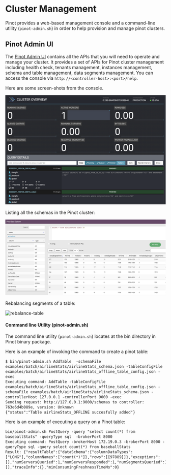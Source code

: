 # Cluster Management

Pinot provides a web-based management console and a command-line utility \(`pinot-admin.sh`\) in order to help provision and manage pinot clusters.

## Pinot Admin UI

The [Pinot Admin UI](http://localhost:9000/help) contains all the APIs that you will need to operate and manage your cluster. It provides a set of APIs for Pinot cluster management including health check, tenants management, instances management, schema and table management, data segments management. You can access the console via `http://<controller-host>:<port>/help`. 

Here are some screen-shots from the console.

![Pinot Controller Console](../.gitbook/assets/image%20%287%29.png)

Listing all the schemas in the Pinot cluster:

![List all schema names](../.gitbook/assets/image%20%289%29.png)

Rebalancing segments of a table:

![rebalance-table](https://pinot.readthedocs.io/en/latest/_images/rebalance-table.png)

#### Command line Utility \(pinot-admin.sh\)

The command line utility \(`pinot-admin.sh`\) locates at the bin directory in Pinot binary package.

Here is an example of invoking the command to create a pinot table:

```text
$ bin/pinot-admin.sh AddTable  -schemaFile examples/batch/airlineStats/airlineStats_schema.json -tableConfigFile examples/batch/airlineStats/airlineStats_offline_table_config.json -exec
Executing command: AddTable -tableConfigFile examples/batch/airlineStats/airlineStats_offline_table_config.json -schemaFile examples/batch/airlineStats/airlineStats_schema.json -controllerHost 127.0.0.1 -controllerPort 9000 -exec
Sending request: http://127.0.0.1:9000/schemas to controller: 763e6d4b089e, version: Unknown
{"status":"Table airlineStats_OFFLINE succesfully added"}
```

Here is an example of executing a query on a Pinot table:

```text
bin/pinot-admin.sh PostQuery -query "select count(*) from baseballStats" -queryType sql  -brokerPort 8000
Executing command: PostQuery -brokerHost 172.19.0.3 -brokerPort 8000 -queryType sql -query select count(*) from baseballStats
Result: {"resultTable":{"dataSchema":{"columnDataTypes":["LONG"],"columnNames":["count(*)"]},"rows":[[97889]]},"exceptions":[],"numServersQueried":1,"numServersResponded":1,"numSegmentsQueried":1,"numSegmentsProcessed":1,"numSegmentsMatched":1,"numConsumingSegmentsQueried":0,"numDocsScanned":97889,"numEntriesScannedInFilter":0,"numEntriesScannedPostFilter":0,"numGroupsLimitReached":false,"totalDocs":97889,"timeUsedMs":11,"segmentStatistics":[],"traceInfo":{},"minConsumingFreshnessTimeMs":0}
```

